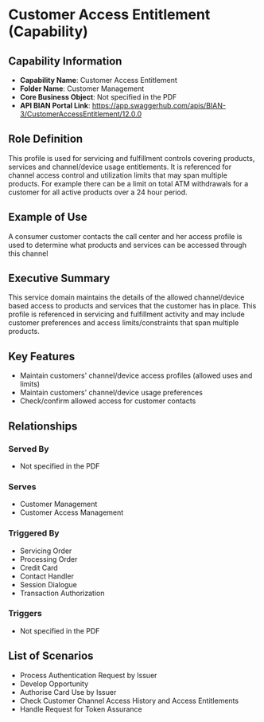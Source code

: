 # Customer Access Entitlement (Capability)

## Capability Information
- **Capability Name**: Customer Access Entitlement
- **Folder Name**: Customer Management
- **Core Business Object**: Not specified in the PDF
- **API BIAN Portal Link**: https://app.swaggerhub.com/apis/BIAN-3/CustomerAccessEntitlement/12.0.0

## Role Definition
This profile is used for servicing and fulfillment controls covering products, services and channel/device usage entitlements. It is referenced for channel access control and utilization limits that may span multiple products. For example there can be a limit on total ATM withdrawals for a customer for all active products over a 24 hour period.

## Example of Use
A consumer customer contacts the call center and her access profile is used to determine what products and services can be accessed through this channel

## Executive Summary
This service domain maintains the details of the allowed channel/device based access to products and services that the customer has in place. This profile is referenced in servicing and fulfillment activity and may include customer preferences and access limits/constraints that span multiple products.

## Key Features
- Maintain customers' channel/device access profiles (allowed uses and limits)
- Maintain customers' channel/device usage preferences
- Check/confirm allowed access for customer contacts

## Relationships
### Served By
- Not specified in the PDF

### Serves
- Customer Management
- Customer Access Management

### Triggered By
- Servicing Order
- Processing Order
- Credit Card
- Contact Handler
- Session Dialogue
- Transaction Authorization

### Triggers
- Not specified in the PDF

## List of Scenarios
- Process Authentication Request by Issuer
- Develop Opportunity
- Authorise Card Use by Issuer
- Check Customer Channel Access History and Access Entitlements
- Handle Request for Token Assurance